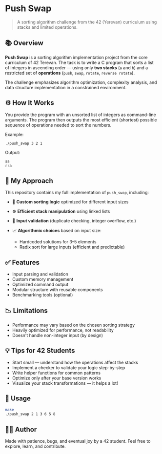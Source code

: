 # Push Swap

> A sorting algorithm challenge from the 42 (Yerevan) curriculum using stacks and limited operations.

## 📚 Overview

**Push Swap** is a sorting algorithm implementation project from the core curriculum of 42 Terevan. The task is to write a C program that sorts a list of integers in ascending order — using only **two stacks** (`a` and `b`) and a restricted set of **operations** (`push`, `swap`, `rotate`, `reverse rotate`).

The challenge emphasizes algorithm optimization, complexity analysis, and data structure implementation in a constrained environment.

## ⚙️ How It Works

You provide the program with an unsorted list of integers as command-line arguments. The program then outputs the most efficient (shortest) possible sequence of operations needed to sort the numbers.

Example:

```bash
./push_swap 3 2 1
```

Output:

```
sa
rra
```

## 🧠 My Approach

This repository contains my full implementation of `push_swap`, including:

* 🧼 **Custom sorting logic** optimized for different input sizes
* ⚙️ **Efficient stack manipulation** using linked lists
* 🔧 **Input validation** (duplicate checking, integer overflow, etc.)
* 📈 **Algorithmic choices** based on input size:

  * Hardcoded solutions for 3–5 elements
  * Radix sort for large inputs (efficient and predictable)

## ✅ Features

* Input parsing and validation
* Custom memory management
* Optimized command output
* Modular structure with reusable components
* Benchmarking tools (optional)

## 📉 Limitations

* Performance may vary based on the chosen sorting strategy
* Heavily optimized for performance, not readability
* Doesn't handle non-integer input (by design)

## 💡 Tips for 42 Students

* Start small — understand how the operations affect the stacks
* Implement a checker to validate your logic step-by-step
* Write helper functions for common patterns
* Optimize only after your base version works
* Visualize your stack transformations — it helps a lot!

## 📝 Usage

```bash
make
./push_swap 2 1 3 6 5 8
```
## 👨‍💻 Author

Made with patience, bugs, and eventual joy by a 42 student.
Feel free to explore, learn, and contribute.
